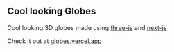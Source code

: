 ## Cool looking Globes

Cool looking 3D globes made using [three-js](https://threejs.org/) and [next-js](https://nextjs.org/)

Check it out at [globes.vercel.app](https://globes.vercel.app/)
